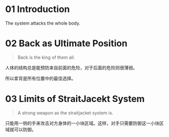 # 01 Introduction

The system attacks the whole body.

# 02 Back as Ultimate Position

> Back is the king of them all.

人体的结构总是能预防来自前面的危险，对于后面的危险则很薄弱。

所以拿背是所有位置中的最佳选择。

# 03 Limits of StraitJacekt System

> A strong weapon as the straitjacket system is.

只能用一侧的手来攻击对方身体的一小块区域。这样，对手只需要防御这一小块区域就可以防御。